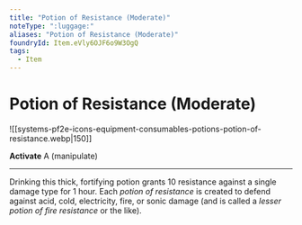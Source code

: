 ```yaml
---
title: "Potion of Resistance (Moderate)"
noteType: ":luggage:"
aliases: "Potion of Resistance (Moderate)"
foundryId: Item.eVly6OJF6o9W3OgQ
tags:
  - Item
---
```


# Potion of Resistance (Moderate)
![[systems-pf2e-icons-equipment-consumables-potions-potion-of-resistance.webp|150]]

**Activate** A (manipulate)

* * *

Drinking this thick, fortifying potion grants 10 resistance against a single damage type for 1 hour. Each _potion of resistance_ is created to defend against acid, cold, electricity, fire, or sonic damage (and is called a _lesser potion of fire resistance_ or the like).
